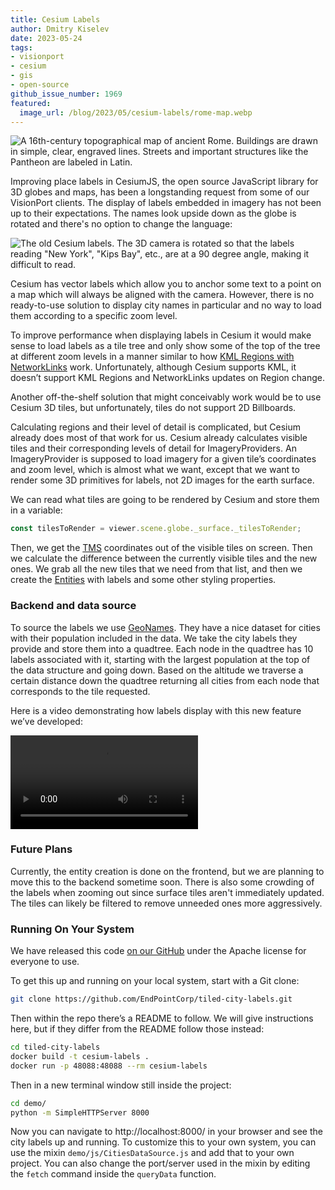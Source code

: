 ```yaml
---
title: Cesium Labels
author: Dmitry Kiselev
date: 2023-05-24
tags:
- visionport
- cesium
- gis
- open-source
github_issue_number: 1969
featured:
  image_url: /blog/2023/05/cesium-labels/rome-map.webp
---
```


![A 16th-century topographical map of ancient Rome. Buildings are drawn in simple, clear, engraved lines. Streets and important structures like the Pantheon are labeled in Latin.](/blog/2023/05/cesium-labels/rome-map.webp)

<!-- Image: Topographical Map of Ancient Rome by Nicolas Beatrizet, 1557. Public domain, acquired from https://www.nga.gov/collection/art-object-page.112707.html -->

Improving place labels in CesiumJS, the open source JavaScript library for 3D globes and maps, has been a longstanding request from some of our VisionPort clients. The display of labels embedded in imagery has not been up to their expectations. The names look upside down as the globe is rotated and there's no option to change the language:

![The old Cesium labels. The 3D camera is rotated so that the labels reading "New York", "Kips Bay", etc., are at a 90 degree angle, making it difficult to read.](/blog/2023/05/cesium-labels/cesium-old-labels.webp)

Cesium has vector labels which allow you to anchor some text to a point on a map which will always be aligned with the camera. However, there is no ready-to-use solution to display city names in particular and no way to load them according to a specific zoom level.

To improve performance when displaying labels in Cesium it would make sense to load labels as a tile tree and only show some of the top of the tree at different zoom levels in a manner similar to how [KML Regions with NetworkLinks](https://developers.google.com/kml/documentation/regions?hl=en#smart-loading-of-region-based-network-links) work. Unfortunately, although Cesium supports KML, it doesn’t support KML Regions and NetworkLinks updates on Region change.

Another off-the-shelf solution that might conceivably work would be to use Cesium 3D tiles, but unfortunately, tiles do not support 2D Billboards.

Calculating regions and their level of detail is complicated, but Cesium already does most of that work for us. Cesium already calculates visible tiles and their corresponding levels of detail for ImageryProviders. An ImageryProvider is supposed to load imagery for a given tile’s coordinates and zoom level, which is almost what we want, except that we want to render some 3D primitives for labels, not 2D images for the earth surface.

We can read what tiles are going to be rendered by Cesium and store them in a variable:

```javascript
const tilesToRender = viewer.scene.globe._surface._tilesToRender;
```

Then, we get the [TMS](https://wiki.openstreetmap.org/wiki/TMS) coordinates out of the visible tiles on screen. Then we calculate the difference between the currently visible tiles and the new ones. We grab all the new tiles that we need from that list, and then we create the [Entities](https://cesium.com/learn/cesiumjs/ref-doc/Entity.html) with labels and some other styling properties.

### Backend and data source

To source the labels we use [GeoNames](https://www.geonames.org/). They have a nice dataset for cities with their population included in the data. We take the city labels they provide and store them into a quadtree. Each node in the quadtree has 10 labels associated with it, starting with the largest population at the top of the data structure and going down. Based on the altitude we traverse a certain distance down the quadtree returning all cities from each node that corresponds to the tile requested.

Here is a video demonstrating how labels display with this new feature we’ve developed:

<video type="video/mp4" controls src="/blog/2023/05/cesium-labels/cesium-new-labels.mp4" style="max-height:30rem;width:auto"></video>

### Future Plans

Currently, the entity creation is done on the frontend, but we are planning to move this to the backend sometime soon. There is also some crowding of the labels when zooming out since surface tiles aren't immediately updated. The tiles can likely be filtered to remove unneeded ones more aggressively.

### Running On Your System

We have released this code [on our GitHub](https://github.com/EndPointCorp/tiled-city-labels) under the Apache license for everyone to use.

To get this up and running on your local system, start with a Git clone:

```bash
git clone https://github.com/EndPointCorp/tiled-city-labels.git
```

Then within the repo there’s a README to follow. We will give instructions here, but if they differ from the README follow those instead:

```bash
cd tiled-city-labels
docker build -t cesium-labels .
docker run -p 48088:48088 --rm cesium-labels
```

Then in a new terminal window still inside the project:

```bash
cd demo/
python -m SimpleHTTPServer 8000
```

Now you can navigate to http://localhost:8000/ in your browser and see the city labels up and running. To customize this to your own system, you can use the mixin `demo/js/CitiesDataSource.js` and add that to your own project. You can also change the port/server used in the mixin by editing the `fetch` command inside the `queryData` function.
